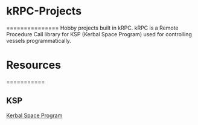 # kRPC-Projects
===============
Hobby projects built in kRPC. kRPC is a Remote Procedure Call library for KSP (Kerbal Space Program) used for controlling vessels programmatically. 

# Resources
===========

## KSP
[Kerbal Space Program](https://kerbalspaceprogram.com/en/)
